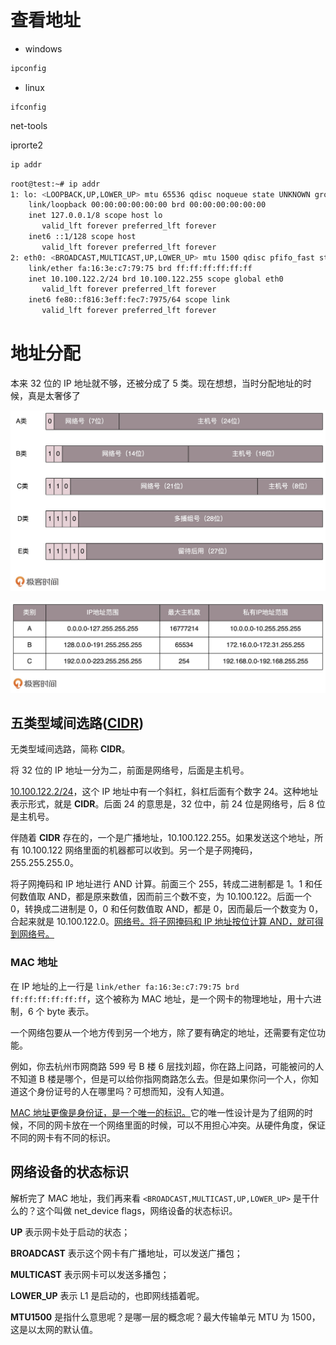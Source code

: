 # 查看地址

- windows

```sh
ipconfig
```
- linux

```
ifconfig
```



net-tools 

iprorte2



```sh
ip addr
```

```sh
root@test:~# ip addr
1: lo: <LOOPBACK,UP,LOWER_UP> mtu 65536 qdisc noqueue state UNKNOWN group default 
    link/loopback 00:00:00:00:00:00 brd 00:00:00:00:00:00
    inet 127.0.0.1/8 scope host lo
       valid_lft forever preferred_lft forever
    inet6 ::1/128 scope host 
       valid_lft forever preferred_lft forever
2: eth0: <BROADCAST,MULTICAST,UP,LOWER_UP> mtu 1500 qdisc pfifo_fast state UP group default qlen 1000
    link/ether fa:16:3e:c7:79:75 brd ff:ff:ff:ff:ff:ff
    inet 10.100.122.2/24 brd 10.100.122.255 scope global eth0
       valid_lft forever preferred_lft forever
    inet6 fe80::f816:3eff:fec7:7975/64 scope link 
       valid_lft forever preferred_lft forever
```



# 地址分配



本来 32 位的 IP 地址就不够，还被分成了 5 类。现在想想，当时分配地址的时候，真是太奢侈了

![img](image/fa9a00346b8a83a84f4c00de948a5b5e.jpg)

![img](image/6de9d39a68520c8e3b75aa919fadb24c.jpg)



## 五类型域间选路(<u>CIDR</u>)

无类型域间选路，简称 **CIDR**。



将 32 位的 IP 地址一分为二，前面是网络号，后面是主机号。



<u>10.100.122.2/24</u>，这个 IP 地址中有一个斜杠，斜杠后面有个数字 24。这种地址表示形式，就是 **CIDR**。后面 24 的意思是，32 位中，前 24 位是网络号，后 8 位是主机号。





伴随着 **CIDR** 存在的，一个是广播地址，10.100.122.255。如果发送这个地址，所有 10.100.122 网络里面的机器都可以收到。另一个是子网掩码，255.255.255.0。





将子网掩码和 IP 地址进行 AND 计算。前面三个 255，转成二进制都是 1。1 和任何数值取 AND，都是原来数值，因而前三个数不变，为 10.100.122。后面一个 0，转换成二进制是 0，0 和任何数值取 AND，都是 0，因而最后一个数变为 0，合起来就是 10.100.122.0。<u>网络号。将子网掩码和 IP 地址按位计算 AND，就可得到网络号。</u>



### MAC 地址

在 IP 地址的上一行是 `link/ether fa:16:3e:c7:79:75 brd ff:ff:ff:ff:ff:ff`，这个被称为 MAC 地址，是一个网卡的物理地址，用十六进制，6 个 byte 表示。



一个网络包要从一个地方传到另一个地方，除了要有确定的地址，还需要有定位功能。



例如，你去杭州市网商路 599 号 B 楼 6 层找刘超，你在路上问路，可能被问的人不知道 B 楼是哪个，但是可以给你指网商路怎么去。但是如果你问一个人，你知道这个身份证号的人在哪里吗？可想而知，没有人知道。



<u>MAC 地址更像是身份证，是一个唯一的标识。</u>它的唯一性设计是为了组网的时候，不同的网卡放在一个网络里面的时候，可以不用担心冲突。从硬件角度，保证不同的网卡有不同的标识。





## 网络设备的状态标识



解析完了 MAC 地址，我们再来看 `<BROADCAST,MULTICAST,UP,LOWER_UP>` 是干什么的？这个叫做 net_device flags，网络设备的状态标识。



**UP** 表示网卡处于启动的状态；

**BROADCAST** 表示这个网卡有广播地址，可以发送广播包；

**MULTICAST** 表示网卡可以发送多播包；

**LOWER_UP** 表示 L1 是启动的，也即网线插着呢。

**MTU1500** 是指什么意思呢？是哪一层的概念呢？最大传输单元 MTU 为 1500，这是以太网的默认值。

